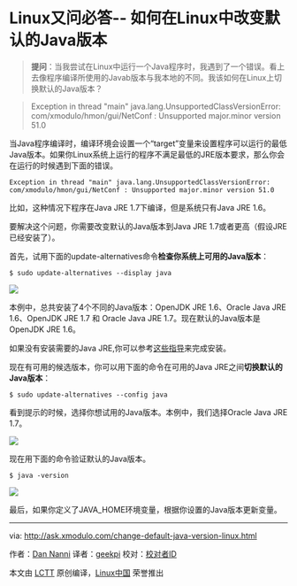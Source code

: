 Linux又问必答-- 如何在Linux中改变默认的Java版本
================================================================================
> **提问**：当我尝试在Linux中运行一个Java程序时，我遇到了一个错误。看上去像程序编译所使用的Javab版本与我本地的不同。我该如何在Linux上切换默认的Java版本？

> 
> Exception in thread "main" java.lang.UnsupportedClassVersionError: com/xmodulo/hmon/gui/NetConf : Unsupported major.minor version 51.0

当Java程序编译时，编译环境会设置一个“target”变量来设置程序可以运行的最低Java版本。如果你Linux系统上运行的程序不满足最低的JRE版本要求，那么你会在运行的时候遇到下面的错误。

    Exception in thread "main" java.lang.UnsupportedClassVersionError: com/xmodulo/hmon/gui/NetConf : Unsupported major.minor version 51.0

比如，这种情况下程序在Java JRE 1.7下编译，但是系统只有Java JRE 1.6。

要解决这个问题，你需要改变默认的Java版本到Java JRE 1.7或者更高（假设JRE已经安装了）。

首先，试用下面的update-alternatives命令**检查你系统上可用的Java版本**：

    $ sudo update-alternatives --display java

![](https://c2.staticflickr.com/6/5663/22661333316_81fe1ab7da_c.jpg)

本例中，总共安装了4个不同的Java版本：OpenJDK JRE 1.6、Oracle Java JRE 1.6、OpenJDK JRE 1.7 和 Oracle Java JRE 1.7。现在默认的Java版本是OpenJDK JRE 1.6。

如果没有安装需要的Java JRE,你可以参考[这些指导][1]来完成安装。

现在有可用的候选版本，你可以用下面的命令在可用的Java JRE之间**切换默认的Java版本**：

    $ sudo update-alternatives --config java

看到提示的时候，选择你想试用的Java版本。本例中，我们选择Oracle Java JRE 1.7。

![](https://c2.staticflickr.com/6/5651/22066181083_b9c4c5b676_c.jpg)

现在用下面的命令验证默认的Java版本。

    $ java -version

![](https://c1.staticflickr.com/1/634/22499411280_1d702a4101_c.jpg)

最后，如果你定义了JAVA_HOME环境变量，根据你设置的Java版本更新变量。

--------------------------------------------------------------------------------

via: http://ask.xmodulo.com/change-default-java-version-linux.html

作者：[Dan Nanni][a]
译者：[geekpi](https://github.com/geekpi)
校对：[校对者ID](https://github.com/校对者ID)

本文由 [LCTT](https://github.com/LCTT/TranslateProject) 原创编译，[Linux中国](https://linux.cn/) 荣誉推出

[a]:http://ask.xmodulo.com/author/nanni
[1]:http://ask.xmodulo.com/install-java-runtime-linux.html

